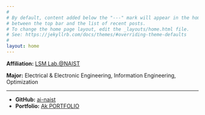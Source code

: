 ```yaml
---
#
# By default, content added below the "---" mark will appear in the home page
# between the top bar and the list of recent posts.
# To change the home page layout, edit the _layouts/home.html file.
# See: https://jekyllrb.com/docs/themes/#overriding-theme-defaults
#
layout: home
---
```


**Affiliation:** [LSM Lab.@NAIST](https://www-lsm.naist.jp)

**Major:** Electrical & Electronic Engineering, Information Engineering, Optimization

---

*   **GitHub:** [ai-naist](https://github.com/ai-naist)
*   **Portfolio:** [Ak PORTFOLIO](https://ak-portfolio.ddns.net/)
